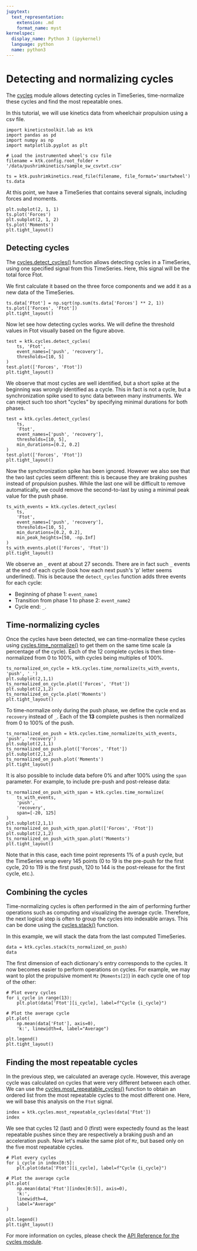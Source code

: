 ```yaml
---
jupytext:
  text_representation:
    extension: .md
    format_name: myst
kernelspec:
  display_name: Python 3 (ipykernel)
  language: python
  name: python3
---
```


# Detecting and normalizing cycles

The [cycles](/api/kineticstoolkit.cycles.rst) module allows detecting cycles in TimeSeries, time-normalize these cycles and find the most repeatable ones.

In this tutorial, we will use kinetics data from wheelchair propulsion using a csv file.

```{code-cell}
import kineticstoolkit.lab as ktk
import pandas as pd
import numpy as np
import matplotlib.pyplot as plt

# Load the instrumented wheel's csv file
filename = ktk.config.root_folder + '/data/pushrimkinetics/sample_sw_csvtxt.csv'

ts = ktk.pushrimkinetics.read_file(filename, file_format='smartwheel')
ts.data
```

At this point, we have a TimeSeries that contains several signals, including forces and moments.

```{code-cell}
plt.subplot(2, 1, 1)
ts.plot('Forces')
plt.subplot(2, 1, 2)
ts.plot('Moments')
plt.tight_layout()
```

## Detecting cycles

The [cycles.detect_cycles()](/api/kineticstoolkit.cycles.detect_cycles.rst) function allows detecting cycles in a TimeSeries, using one specified signal from this TimeSeries. Here, this signal will be the total force Ftot.

We first calculate it based on the three force components and we add it as a new data of the TimeSeries.

```{code-cell}
ts.data['Ftot'] = np.sqrt(np.sum(ts.data['Forces'] ** 2, 1))
ts.plot(['Forces', 'Ftot'])
plt.tight_layout()
```

Now let see how detecting cycles works. We will define the threshold values in Ftot visually based on the figure above.

```{code-cell} ipython3
test = ktk.cycles.detect_cycles(
    ts, 'Ftot',
    event_names=['push', 'recovery'],
    thresholds=[10, 5]
)
test.plot(['Forces', 'Ftot'])
plt.tight_layout()
```

We observe that most cycles are well identified, but a short spike at the beginning was wrongly identified as a cycle. This in fact is not a cycle, but a synchronization spike used to sync data between many instruments. We can reject such too short "cycles" by specifying minimal durations for both phases.

```{code-cell} ipython3
test = ktk.cycles.detect_cycles(
    ts,
    'Ftot',
    event_names=['push', 'recovery'],
    thresholds=[10, 5],
    min_durations=[0.2, 0.2]
)
test.plot(['Forces', 'Ftot'])
plt.tight_layout()
```

Now the synchronization spike has been ignored. However we also see that the two last cycles seem different: this is because they are braking pushes instead of propulsion pushes. While the last one will be difficult to remove automatically, we could remove the second-to-last by using a minimal peak value for the push phase.

```{code-cell} ipython3
ts_with_events = ktk.cycles.detect_cycles(
    ts,
    'Ftot',
    event_names=['push', 'recovery'],
    thresholds=[10, 5],
    min_durations=[0.2, 0.2],
    min_peak_heights=[50, -np.Inf]
)
ts_with_events.plot(['Forces', 'Ftot'])
plt.tight_layout()
```

We observe an `_` event at about 27 seconds. There are in fact such `_` events at the end of each cycle (look how each next push's 'p' letter seems underlined). This is because the `detect_cycles` function adds three events for each cycle:

- Beginning of phase 1: `event_name1`
- Transition from phase 1 to phase 2: `event_name2`
- Cycle end: `_`.

## Time-normalizing cycles

Once the cycles have been detected, we can time-normalize these cycles using [cycles.time_normalize()](/api/kineticstoolkit.cycles.time_normalize.rst) to get them on the same time scale (a percentage of the cycle). Each of the 12 complete cycles is then time-normalized from 0 to 100%, with cycles being multiples of 100%.

```{code-cell} ipython3
ts_normalized_on_cycle = ktk.cycles.time_normalize(ts_with_events, 'push', '_')
plt.subplot(2,1,1)
ts_normalized_on_cycle.plot(['Forces', 'Ftot'])
plt.subplot(2,1,2)
ts_normalized_on_cycle.plot('Moments')
plt.tight_layout()
```

To time-normalize only during the push phase, we define the cycle end as `recovery` instead of `_`. Each of the **13** complete pushes is then normalized from 0 to 100% of the push.

```{code-cell} ipython3
ts_normalized_on_push = ktk.cycles.time_normalize(ts_with_events, 'push', 'recovery')
plt.subplot(2,1,1)
ts_normalized_on_push.plot(['Forces', 'Ftot'])
plt.subplot(2,1,2)
ts_normalized_on_push.plot('Moments')
plt.tight_layout()
```

It is also possible to include data before 0% and after 100% using the `span` parameter. For example, to include pre-push and post-release data:

```{code-cell} ipython3
ts_normalized_on_push_with_span = ktk.cycles.time_normalize(
    ts_with_events,
    'push',
    'recovery',
    span=[-20, 125]
)
plt.subplot(2,1,1)
ts_normalized_on_push_with_span.plot(['Forces', 'Ftot'])
plt.subplot(2,1,2)
ts_normalized_on_push_with_span.plot('Moments')
plt.tight_layout()
```

Note that in this case, each time point represents 1% of a push cycle, but the TimeSeries wrap every 145 points (0 to 19 is the pre-push for the first cycle, 20 to 119 is the first push, 120 to 144 is the post-release for the first cycle, etc.).

## Combining the cycles

Time-normalizing cycles is often performed in the aim of performing further operations such as computing and visualizing the average cycle. Therefore, the next logical step is often to group the cycles into indexable arrays. This can be done using the [cycles.stack()](/api/kineticstoolkit.cycles.stack.rst) function.

In this example, we will stack the data from the last computed TimeSeries.

```{code-cell} ipython3
data = ktk.cycles.stack(ts_normalized_on_push)
data
```

The first dimension of each dictionary's entry corresponds to the cycles. It now becomes easier to perform operations on cycles. For example, we may want to plot the propulsive moment `Mz` (`Moments[2]`) in each cycle one of top of the other:

```{code-cell} ipython3
# Plot every cycles
for i_cycle in range(13):
    plt.plot(data['Ftot'][i_cycle], label=f"Cycle {i_cycle}")
    
# Plot the average cycle
plt.plot(
    np.mean(data['Ftot'], axis=0),
    'k:', linewidth=4, label="Average")

plt.legend()
plt.tight_layout()
```

## Finding the most repeatable cycles

In the previous step, we calculated an average cycle. However, this average cycle was calculated on cycles that were very different between each other. We can use the [cycles.most_repeatable_cycles()](/api/kineticstoolkit.cycles.most_repeatable_cycles.rst) function to obtain an ordered list from the most repeatable cycles to the most different one. Here, we will base this analysis on the `Ftot` signal.

```{code-cell} ipython3
index = ktk.cycles.most_repeatable_cycles(data['Ftot'])
index
```

We see that cycles 12 (last) and 0 (first) were expectedly found as the least repeatable pushes since they are respectively a braking push and an acceleration push. Now let's make the same plot of `Mz`, but based only on the five most repeatable cycles.

```{code-cell} ipython3
# Plot every cycles
for i_cycle in index[0:5]:
    plt.plot(data['Ftot'][i_cycle], label=f"Cycle {i_cycle}")
    
# Plot the average cycle
plt.plot(
    np.mean(data['Ftot'][index[0:5]], axis=0),
    'k:',
    linewidth=4,
    label="Average"
)

plt.legend()
plt.tight_layout()
```

For more information on cycles, please check the [API Reference for the cycles module](/api/kineticstoolkit.cycles.rst).
